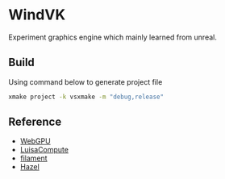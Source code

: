 # WindVK 
Experiment graphics engine which mainly learned from unreal. 

## Build
Using command below to generate project file
```cmd
xmake project -k vsxmake -m "debug,release" 
```

## Reference
* [WebGPU](https://developer.mozilla.org/en-US/docs/Web/API/WebGPU_API)
* [LuisaCompute](https://github.com/WeebOwO/LuisaCompute/tree/next/src/backends/vk)
* [filament](https://github.com/google/filament)
* [Hazel](https://github.com/TheCherno/Hazel)